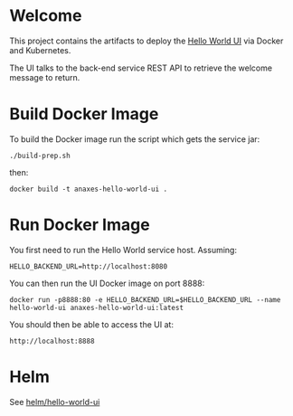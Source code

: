 # Welcome

This project contains the artifacts to deploy the [Hello World UI](https://github.com/Alfresco/alfresco-anaxes-hello-world-ui) via Docker and Kubernetes.

The UI talks to the back-end service REST API to retrieve the welcome message to return.

# Build Docker Image

To build the Docker image run the script which gets the service jar:

    ./build-prep.sh

then:

    docker build -t anaxes-hello-world-ui .

# Run Docker Image

You first need to run the Hello World service host.  Assuming:

    HELLO_BACKEND_URL=http://localhost:8080

You can then run the UI Docker image on port 8888:

    docker run -p8888:80 -e HELLO_BACKEND_URL=$HELLO_BACKEND_URL --name hello-world-ui anaxes-hello-world-ui:latest

You should then be able to access the UI at:

    http://localhost:8888

# Helm

See [helm/hello-world-ui](helm/hello-world-ui)